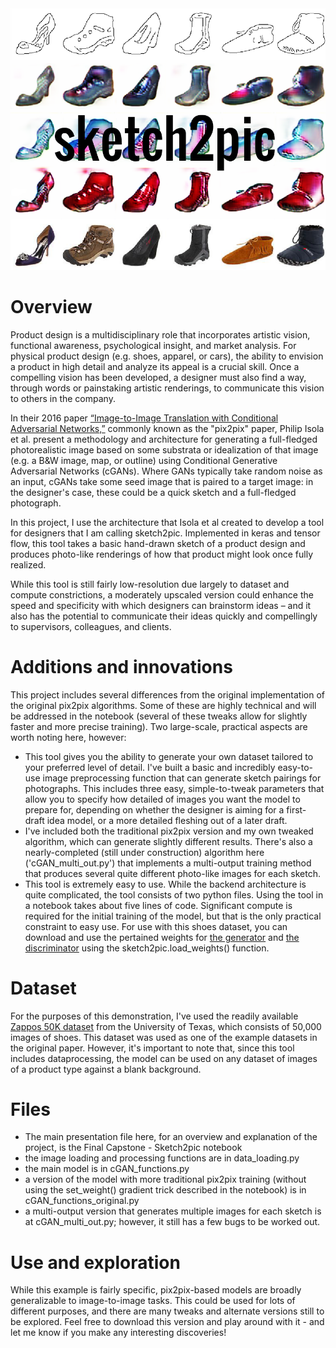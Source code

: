 <img src='https://github.com/gqfiddler/sketch2pic/blob/master/cover_image.png?raw=true'>

# Overview
Product design is a multidisciplinary role that incorporates artistic vision, functional awareness, psychological insight, and market analysis.  For physical product design (e.g. shoes, apparel, or cars), the ability to envision a product in high detail and analyze its appeal is a crucial skill.  Once a compelling vision has been developed, a designer must also find a way, through words or painstaking artistic renderings, to communicate this vision to others in the company.

In their 2016 paper <a href='https://arxiv.org/abs/1611.07004'>“Image-to-Image Translation with Conditional Adversarial Networks,”</a> commonly known as the "pix2pix" paper, Philip Isola et al. present a methodology and architecture for generating a full-fledged photorealistic image based on some substrata or idealization of that image (e.g. a B&W image, map, or outline) using Conditional Generative Adversarial Networks (cGANs).  Where GANs typically take random noise as an input, cGANs take some seed image that is paired to a target image: in the designer's case, these could be a quick sketch and a full-fledged photograph.

In this project, I use the architecture that Isola et al created to develop a tool for designers that I am calling sketch2pic.  Implemented in keras and tensor flow, this tool takes a basic hand-drawn sketch of a product design and produces photo-like renderings of how that product might look once fully realized.

While this tool is still fairly low-resolution due largely to dataset and compute constrictions, a moderately upscaled version could enhance the speed and specificity with which designers can brainstorm ideas – and it also has the potential to communicate their ideas quickly and compellingly to supervisors, colleagues, and clients.

# Additions and innovations
This project includes several differences from the original implementation of the original pix2pix algorithms.  Some of these are highly technical and will be addressed in the notebook (several of these tweaks allow for slightly faster and more precise training).  Two large-scale, practical aspects are worth noting here, however:
- This tool gives you the ability to generate your own dataset tailored to your preferred level of detail.  I've built a basic and incredibly easy-to-use image preprocessing function that can generate sketch pairings for photographs.  This includes three easy, simple-to-tweak parameters that allow you to specify how detailed of images you want the model to prepare for, depending on whether the designer is aiming for a first-draft idea model, or a more detailed fleshing out of a later draft.
- I've included both the traditional pix2pix version and my own tweaked algorithm, which can generate slightly different results.  There's also a nearly-completed (still under construction) algorithm here ('cGAN_multi_out.py') that implements a multi-output training method that produces several quite different photo-like images for each sketch.
- This tool is extremely easy to use.  While the backend architecture is quite complicated, the tool consists of two python files.  Using the tool in a notebook takes about five lines of code.  Significant compute is required for the initial training of the model, but that is the only practical constraint to easy use.  For use with this shoes dataset, you can download and use the pertained weights for <a href='https://drive.google.com/file/d/1v6zutx-ft-UVjij0uiExjr4sZiJ0pvNk/view?usp=sharing'>the generator</a> and <a href='https://drive.google.com/file/d/150kXuk3PirqzCOmp-cCkd0quXWsNG4xT/view?usp=sharing'>the discriminator</a> using the sketch2pic.load_weights() function.

# Dataset
For the purposes of this demonstration, I've used the readily available <a href='http://vision.cs.utexas.edu/projects/finegrained/utzap50k/'>Zappos 50K dataset</a> from the University of Texas, which consists of 50,000 images of shoes.  This dataset was used as one of the example datasets in the original paper.  However, it's important to note that, since this tool includes dataprocessing, the model can be used on any dataset of images of a product type against a blank background.

# Files
- The main presentation file here, for an overview and explanation of the project, is the Final Capstone - Sketch2pic notebook
- the image loading and processing functions are in data_loading.py
- the main model is in cGAN_functions.py
- a version of the model with more traditional pix2pix training (without using the set_weight() gradient trick described in the notebook) is in cGAN_functions_original.py
- a multi-output version that generates multiple images for each sketch is at cGAN_multi_out.py; however, it still has a few bugs to be worked out.


# Use and exploration
While this example is fairly specific, pix2pix-based models are broadly generalizable to image-to-image tasks.  This could be used for lots of different purposes, and there are many tweaks and alternate versions still to be explored.  Feel free to download this version and play around with it - and let me know if you make any interesting discoveries!
